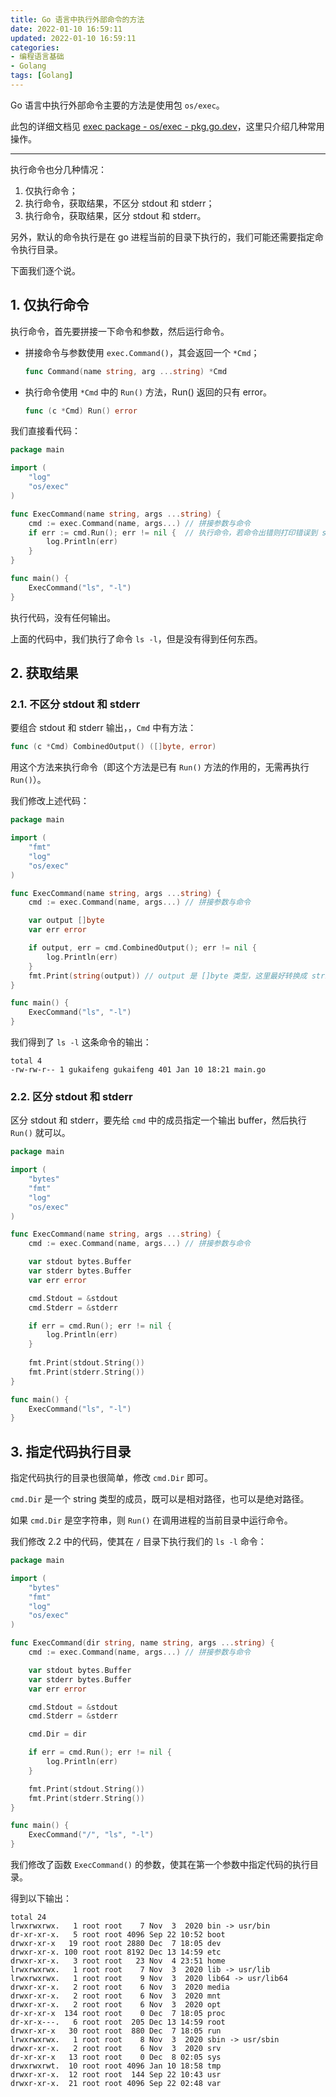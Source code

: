 ```yaml
---
title: Go 语言中执行外部命令的方法
date: 2022-01-10 16:59:11
updated: 2022-01-10 16:59:11
categories:
- 编程语言基础
- Golang
tags: [Golang]
---
```




Go 语言中执行外部命令主要的方法是使用包 `os/exec`。

此包的详细文档见 [exec package - os/exec - pkg.go.dev](https://pkg.go.dev/os/exec)，这里只介绍几种常用操作。



---

执行命令也分几种情况：

1. 仅执行命令；
2. 执行命令，获取结果，不区分 stdout 和 stderr；
3. 执行命令，获取结果，区分 stdout 和 stderr。

另外，默认的命令执行是在 go 进程当前的目录下执行的，我们可能还需要指定命令执行目录。

下面我们逐个说。



<!--more-->

## 1. 仅执行命令

执行命令，首先要拼接一下命令和参数，然后运行命令。

* 拼接命令与参数使用 `exec.Command()`，其会返回一个 `*Cmd`；

    ```go
    func Command(name string, arg ...string) *Cmd
    ```

    

* 执行命令使用 `*Cmd` 中的 `Run()` 方法，Run() 返回的只有 error。

    ```go
    func (c *Cmd) Run() error
    ```

    

我们直接看代码：

```go
package main

import (
	"log"
	"os/exec"
)

func ExecCommand(name string, args ...string) {
	cmd := exec.Command(name, args...) // 拼接参数与命令
	if err := cmd.Run(); err != nil {  // 执行命令，若命令出错则打印错误到 stderr
		log.Println(err)
	}
}

func main() {
	ExecCommand("ls", "-l")
}
```

执行代码，没有任何输出。

上面的代码中，我们执行了命令 `ls -l`，但是没有得到任何东西。





## 2. 获取结果



### 2.1. 不区分 stdout 和 stderr

要组合 stdout 和 stderr 输出，，`Cmd` 中有方法：

```go
func (c *Cmd) CombinedOutput() ([]byte, error)
```

用这个方法来执行命令（即这个方法是已有 `Run()` 方法的作用的，无需再执行 `Run()`）。

我们修改上述代码：

```go
package main

import (
	"fmt"
	"log"
	"os/exec"
)

func ExecCommand(name string, args ...string) {
	cmd := exec.Command(name, args...) // 拼接参数与命令

	var output []byte
	var err error

	if output, err = cmd.CombinedOutput(); err != nil {
		log.Println(err)
	}
	fmt.Print(string(output)) // output 是 []byte 类型，这里最好转换成 string
}

func main() {
	ExecCommand("ls", "-l")
}
```

我们得到了 `ls -l` 这条命令的输出：

```
total 4
-rw-rw-r-- 1 gukaifeng gukaifeng 401 Jan 10 18:21 main.go
```





### 2.2. 区分 stdout 和 stderr



区分 stdout 和 stderr，要先给 `cmd` 中的成员指定一个输出 buffer，然后执行 `Run()` 就可以。

```go
package main

import (
	"bytes"
	"fmt"
	"log"
	"os/exec"
)

func ExecCommand(name string, args ...string) {
	cmd := exec.Command(name, args...) // 拼接参数与命令

	var stdout bytes.Buffer
	var stderr bytes.Buffer
	var err error

	cmd.Stdout = &stdout
	cmd.Stderr = &stderr

	if err = cmd.Run(); err != nil {
		log.Println(err)
	}
  
	fmt.Print(stdout.String())
	fmt.Print(stderr.String())
}

func main() {
	ExecCommand("ls", "-l")
}
```



## 3. 指定代码执行目录

指定代码执行的目录也很简单，修改 `cmd.Dir` 即可。

`cmd.Dir` 是一个 string 类型的成员，既可以是相对路径，也可以是绝对路径。

如果 `cmd.Dir` 是空字符串，则 `Run()` 在调用进程的当前目录中运行命令。

我们修改 2.2 中的代码，使其在 `/` 目录下执行我们的 `ls -l` 命令：

```go
package main

import (
	"bytes"
	"fmt"
	"log"
	"os/exec"
)

func ExecCommand(dir string, name string, args ...string) {
	cmd := exec.Command(name, args...) // 拼接参数与命令

	var stdout bytes.Buffer
	var stderr bytes.Buffer
	var err error

	cmd.Stdout = &stdout
	cmd.Stderr = &stderr

	cmd.Dir = dir

	if err = cmd.Run(); err != nil {
		log.Println(err)
	}

	fmt.Print(stdout.String())
	fmt.Print(stderr.String())
}

func main() {
	ExecCommand("/", "ls", "-l")
}
```

我们修改了函数 `ExecCommand()` 的参数，使其在第一个参数中指定代码的执行目录。

得到以下输出：

```
total 24
lrwxrwxrwx.   1 root root    7 Nov  3  2020 bin -> usr/bin
dr-xr-xr-x.   5 root root 4096 Sep 22 10:52 boot
drwxr-xr-x   19 root root 2880 Dec  7 18:05 dev
drwxr-xr-x. 100 root root 8192 Dec 13 14:59 etc
drwxr-xr-x.   3 root root   23 Nov  4 23:51 home
lrwxrwxrwx.   1 root root    7 Nov  3  2020 lib -> usr/lib
lrwxrwxrwx.   1 root root    9 Nov  3  2020 lib64 -> usr/lib64
drwxr-xr-x.   2 root root    6 Nov  3  2020 media
drwxr-xr-x.   2 root root    6 Nov  3  2020 mnt
drwxr-xr-x.   2 root root    6 Nov  3  2020 opt
dr-xr-xr-x  134 root root    0 Dec  7 18:05 proc
dr-xr-x---.   6 root root  205 Dec 13 14:59 root
drwxr-xr-x   30 root root  880 Dec  7 18:05 run
lrwxrwxrwx.   1 root root    8 Nov  3  2020 sbin -> usr/sbin
drwxr-xr-x.   2 root root    6 Nov  3  2020 srv
dr-xr-xr-x   13 root root    0 Dec  8 02:05 sys
drwxrwxrwt.  10 root root 4096 Jan 10 18:58 tmp
drwxr-xr-x.  12 root root  144 Sep 22 10:43 usr
drwxr-xr-x.  21 root root 4096 Sep 22 02:48 var
```

